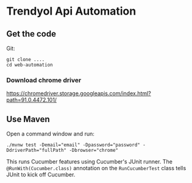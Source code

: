 # Trendyol Api Automation


## Get the code

Git:

    git clone ....
    cd web-automation

### Download chrome driver

https://chromedriver.storage.googleapis.com/index.html?path=91.0.4472.101/

## Use Maven

Open a command window and run:

    ./mvnw test -Demail="email" -Dpassword="password" -DdriverPath="fullPath" -Dbrowser="chrome"

This runs Cucumber features using Cucumber's JUnit runner. The `@RunWith(Cucumber.class)` annotation on the 
`RunCucumberTest` class tells JUnit to kick off Cucumber.

